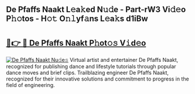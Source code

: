 ## De Pfaffs Naakt L𝚎a𝚔ed N𝚞𝚍e - Part-rW3 Vi𝚍𝚎o P𝚑𝚘tos - H𝚘𝚝 O𝚗𝚕yf𝚊ns L𝚎a𝚔s d1iBw

# <h2><a href="http://kfa1z2.oniu.top/?m=De+Pfaffs+Naakt">🔗👉 🔴 De Pfaffs Naakt P𝚑ot𝚘𝚜 V𝚒d𝚎o</a></h2>

[![De Pfaffs Naakt Nu𝚍e𝚜](https://i.imgur.com/0qMVB7G.gif)](http://kfa1z2.oniu.top/?m=De+Pfaffs+Naakt)
Virtual artist and entertainer De Pfaffs Naakt, recognized for publishing dance and lifestyle tutorials through popular dance moves and brief clips. Trailblazing engineer De Pfaffs Naakt, recognized for their innovative solutions and commitment to progress in the field of engineering.  
